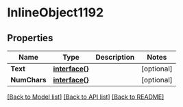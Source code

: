 # InlineObject1192

## Properties

Name | Type | Description | Notes
------------ | ------------- | ------------- | -------------
**Text** | [**interface{}**](.md) |  | [optional] 
**NumChars** | [**interface{}**](.md) |  | [optional] 

[[Back to Model list]](../README.md#documentation-for-models) [[Back to API list]](../README.md#documentation-for-api-endpoints) [[Back to README]](../README.md)


